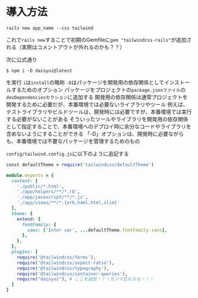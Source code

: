 # 導入方法
```
rails new app_name --css tailwind
```
これで`rails new`することで初期のGemfileに`gem "tailwindcss-rails"`が追加される（実際はコメントアウトが外れるのかも？？）

次に公式通り
```shell
$ npm i -D daisyui@latest
```
を実行
`i`は`install`の略称
`-D`はパッケージを開発用の依存関係としてインストールするためのオプション
パッケージをプロジェクトの`package.jsonファイル`の`devDependenciesセクション`に追加する
開発用の依存関係は通常プロジェクトを開発するために必要だが、本番環境では必要ないライブラリやツール
例えば、テストライブラリやビルドツールは、開発時には必要ですが、本番環境では実行する必要がないことがある
そういったツールやライブラリを開発用の依存関係として指定することで、本番環境へのデプロイ時に余分なコードやライブラリを含めないようにすることができる
「-D」オプションは、開発時に必要ながらも、本番環境では不要なパッケージを管理するためのもの

`config/tailwind.config.js`に以下のように追記する
```ruby
const defaultTheme = require('tailwindcss/defaultTheme')

module.exports = {
  content: [
    './public/*.html',
    './app/helpers/**/*.rb',
    './app/javascript/**/*.js',
    './app/views/**/*.{erb,haml,html,slim}'
  ],
  theme: {
    extend: {
      fontFamily: {
        sans: ['Inter var', ...defaultTheme.fontFamily.sans],
      },
    },
  },
  plugins: [
    require('@tailwindcss/forms'),
    require('@tailwindcss/aspect-ratio'),
    require('@tailwindcss/typography'),
    require('@tailwindcss/container-queries'),
    require("daisyui"), # ここを追加！！！カンマ忘れるな！！！
  ]
}

```